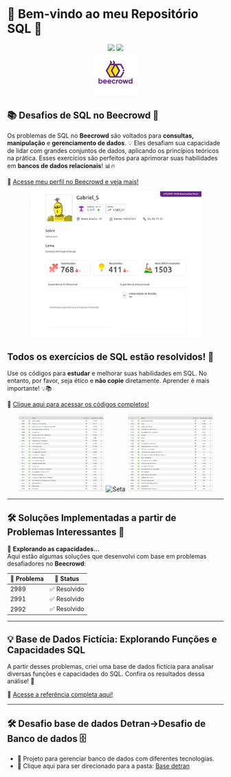 # 🎉 Bem-vindo ao meu Repositório SQL 🎉

<div align="center">
  <img src="https://img.shields.io/badge/postgres-%23316192.svg?style=for-the-badge&logo=postgresql&logoColor=white">
  <img src="https://img.shields.io/badge/mysql-%234479A1.svg?style=for-the-badge&logo=mysql&logoColor=white">
</div>

<div align="center">
  <img src="Imagens/BEE.png" alt="Beecrowd" style="width:100px;">
</div> 

## 📚 Desafios de SQL no Beecrowd 🚀

Os problemas de SQL no **Beecrowd** são voltados para **consultas, manipulação** e **gerenciamento de dados**. 💡 Eles desafiam sua capacidade de lidar com grandes conjuntos de dados, aplicando os princípios teóricos na prática. Esses exercícios são perfeitos para aprimorar suas habilidades em **bancos de dados relacionais**! 📊🔥

🔗 [Acesse meu perfil no Beecrowd e veja mais!](https://judge.beecrowd.com/pt/profile/980945)

<div align="center">
  <img src="Imagens/Perfil.png" alt="Perfil Beecrowd" style="width:400px;">
</div>


## Todos os exercícios de SQL estão resolvidos! 🚀

Use os códigos para **estudar** e melhorar suas habilidades em SQL. No entanto, por favor, seja ético e **não copie** diretamente. Aprender é mais importante! 💡📚

🔗 [Clique aqui para acessar os códigos completos!](Beecrownd)

<div align="center">
  <img src="Imagens/SQL1.png" alt="SQL Exercícios" style="width:200px;">
  <img src="https://img.icons8.com/ios/50/000000/long-arrow-right.png" alt="Seta" style="width:150px;">
  <img src="Imagens/SQL2.png" alt="SQL Soluções" style="width:200px;">
</div>



---

## 🛠️ Soluções Implementadas a partir de Problemas Interessantes 🚀

💭 **Explorando as capacidades...**  
Aqui estão algumas soluções que desenvolvi com base em problemas desafiadores no **Beecrowd**:

| 📝 Problema | 📌 Status   |
|------------|-------------|
| 2989       | ✅ Resolvido |
| 2991       | ✅ Resolvido |
| 2992       | ✅ Resolvido |

---

## 💡 Base de Dados Fictícia: Explorando Funções e Capacidades SQL

A partir desses problemas, criei uma base de dados fictícia para analisar diversas funções e capacidades do SQL. Confira os resultados dessa análise! 🎯

🔗 [Acesse a referência completa aqui!](https://www.example.com)

---

## 🛠️ Desafio base de dados Detran->Desafio de Banco de dados 🗄️

- 🌟 Projeto para gerenciar banco de dados com diferentes tecnologias.
- 📂 Clique aqui para ser direcionado para a pasta: [Base detran](Base_detran)



